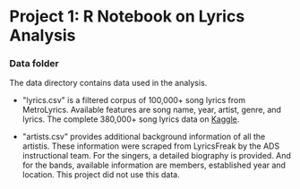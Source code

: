 # Project 1: R Notebook on Lyrics Analysis
### Data folder

The data directory contains data used in the analysis. 
* "lyrics.csv" is a filtered corpus of 100,000+ song lyrics from MetroLyrics. Available features are song name, year, artist, genre, and lyrics. The complete 380,000+ song lyrics data on [Kaggle](https://www.kaggle.com/gyani95/380000-lyrics-from-metrolyrics).

* "artists.csv" provides additional background information of all the artistis. These information were scraped from LyricsFreak by the ADS instructional team. For the singers, a detailed biography is provided. And for the bands, available information are members, established year and location. This project did not use this data.
